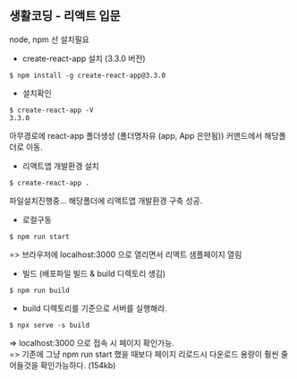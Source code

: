 ## 생활코딩 - 리액트 입문

node, npm 선 설치필요

* create-react-app 설치 (3.3.0 버전)
```
$ npm install -g create-react-app@3.3.0
```
* 설치확인
```
$ create-react-app -V
3.3.0
```

아무경로에 react-app 폴더생성 (폴더명자유 (app, App 은안됨))
커맨드에서 해당폴더로 이동. 

* 리액트앱 개발환경 설치
```
$ create-react-app . 
```
파일설치진행중...
해당폴더에 리액트앱 개발환경 구축 성공.

* 로컬구동 
```
$ npm run start 
```
=> 브라우저에 localhost:3000 으로 열리면서 리액트 샘플페이지 열림

* 빌드 (배포파일 빌드 & build 디렉토리 생김)
```
$ npm run build  
```

* build 디렉토리를 기준으로 서버를 실행해라.
```
$ npx serve -s build 
```
=> localhost:3000 으로 접속 시 페이지 확인가능.   
=> 기존에 그냥 npm run start 했을 때보다 페이지 리로드시 다운로드 용량이 훨씬 줄어들것을 확인가능하다. (154kb)



